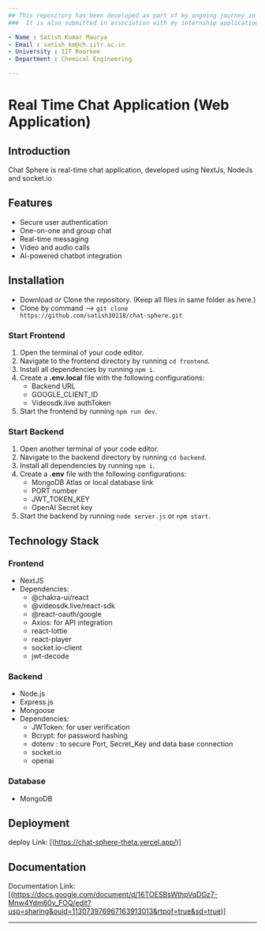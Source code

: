 ```yaml
---
## This repository has been developed as part of my ongoing journey in software development
###  It is also submitted in association with my internship application.

- Name : Satish Kumar Maurya
- Email : satish_km@ch.iitr.ac.in
- University : IIT Roorkee
- Department : Chemical Engineering 

---
```

# Real Time Chat Application (Web Application)

## Introduction

Chat Sphere is real-time chat application, developed using NextJs, NodeJs and socket.io

## Features

- Secure user authentication
- One-on-one and group chat
- Real-time messaging
- Video and audio calls
- AI-powered chatbot integration


## Installation
- Download or Clone the repository. (Keep all files in same folder as here.)
- Clone by command --> `git clone https://github.com/satish30118/chat-sphere.git`

### Start Frontend

1. Open the terminal of your code editor.
2. Navigate to the frontend directory by running `cd frontend`.
3. Install all dependencies by running `npm i`.
4. Create a **.env.local** file with the following configurations:
   - Backend URL
   - GOOGLE_CLIENT_ID
   - Videosdk.live authToken
4. Start the frontend by running `npm run dev`.

### Start Backend

1. Open another terminal of your code editor.
2. Navigate to the backend directory by running `cd backend`.
3. Install all dependencies by running `npm i`.
4. Create a **.env** file with the following configurations:
   - MongoDB Atlas or local database link
   - PORT number
   - JWT_TOKEN_KEY
   - OpenAI Secret key
5. Start the backend by running `node server.js` or `npm start`.


## Technology Stack

### Frontend

- NextJS
- Dependencies:
  - @chakra-ui/react
  - @videosdk.live/react-sdk
  - @react-oauth/google
  - Axios: for API integration
  - react-lottie
  - react-player
  - socket.io-client
  - jwt-decode

### Backend

- Node.js
- Express.js
- Mongoose
- Dependencies:
  - JWToken: for user verification
  - Bcrypt: for password hashing
  - dotenv : to secure Port, Secret_Key and data base connection
  - socket.io
  - openai


### Database

- MongoDB

## Deployment
deploy Link: [(https://chat-sphere-theta.vercel.app/)]

## Documentation

Documentation Link: [(https://docs.google.com/document/d/16TOESBsWthpVqDGz7-Mnw4Ydm60v_FOQ/edit?usp=sharing&ouid=113073976967163913013&rtpof=true&sd=true)]


---
